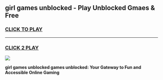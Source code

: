 
## girl games unblocked - Play Unblocked Gmaes & Free
<h3>
<a href="https://premium.freeplayer.one?title=girl_games_unblocked&ref=20F">CLICK TO PLAY</a></h3>
<hr>

<h3>
<a href="https://premium.freeplayer.one?title=girl_games_unblocked&ref=20F">CLICK 2 PLAY</a>
  
</h3>

<a href="https://premium.freeplayer.one?title=girl_games_unblocked&ref=20F/"><img src="https://clearcache.store/games.png"></a>


**girl games unblocked games unblocked: Your Gateway to Fun and Accessible Online Gaming**

